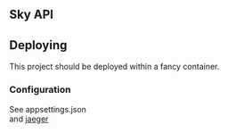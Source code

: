 ## Sky API

## Deploying
This project should be deployed within a fancy container. 

### Configuration
See appsettings.json  
and [jaeger](https://github.com/open-telemetry/opentelemetry-dotnet/blob/main/src/OpenTelemetry.Exporter.Jaeger/README.md#environment-variables)
